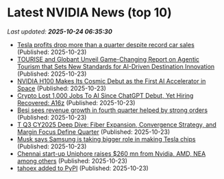 # Latest NVIDIA News (top 10)
_Last updated: **2025-10-24 06:35:30**_

- [Tesla profits drop more than a quarter despite record car sales](https://www.irishtimes.com/business/2025/10/23/tesla-profits-drop-more-than-a-quarter-despite-record-car-sales/) (Published: 2025-10-23)
- [TOURISE and Globant Unveil Game-Changing Report on Agentic Tourism that Sets New Standards for AI-Driven Destination Innovation](https://financialpost.com/pmn/business-wire-news-releases-pmn/tourise-and-globant-unveil-game-changing-report-on-agentic-tourism-that-sets-new-standards-for-ai-driven-destination-innovation) (Published: 2025-10-23)
- [NVIDIA H100 Makes Its Cosmic Debut as the First AI Accelerator in Space](https://www.madshrimps.be/news/nvidia-h100-makes-its-cosmic-debut-as-the-first-ai-accelerator-in-space/) (Published: 2025-10-23)
- [Crypto Lost 1,000 Jobs To AI Since ChatGPT Debut, Yet Hiring Recovered: A16z](https://cryptonews.com/news/crypto-jobs-lost-to-ai-since-chatgpt-debut-yet-hiring-recovered-a16z/) (Published: 2025-10-23)
- [Besi sees revenue growth in fourth quarter helped by strong orders](https://www.channelnewsasia.com/business/besi-sees-revenue-growth-in-fourth-quarter-helped-strong-orders-5419831) (Published: 2025-10-23)
- [T Q3 CY2025 Deep Dive: Fiber Expansion, Convergence Strategy, and Margin Focus Define Quarter](https://finance.yahoo.com/news/t-q3-cy2025-deep-dive-053146745.html) (Published: 2025-10-23)
- [Musk says Samsung is taking bigger role in making Tesla chips](https://www.bloomberg.com/news/articles/2025-10-22/tesla-s-musk-says-samsung-is-taking-bigger-role-making-its-chips) (Published: 2025-10-23)
- [Chennai start-up Uniphore raises $260 mn from Nvidia, AMD, NEA among others](https://www.thehindubusinessline.com/companies/chennai-start-up-uniphore-raises-260-mn-from-nvidia-amd-nea-among-others/article70192182.ece) (Published: 2025-10-23)
- [tahoex added to PyPI](https://pypi.org/project/tahoex/) (Published: 2025-10-23)
